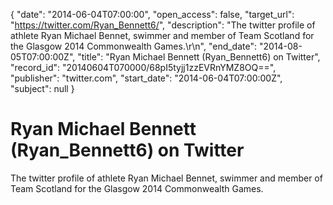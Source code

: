 {
  "date": "2014-06-04T07:00:00", 
  "open_access": false, 
  "target_url": "https://twitter.com/Ryan_Bennett6/", 
  "description": "The twitter profile of athlete Ryan Michael Bennet, swimmer and member of Team Scotland for the Glasgow 2014 Commonwealth Games.\r\n", 
  "end_date": "2014-08-05T07:00:00Z", 
  "title": "Ryan Michael Bennett (Ryan_Bennett6) on Twitter", 
  "record_id": "20140604T070000/68pI5tyjj1zzEVRnYMZ8OQ==", 
  "publisher": "twitter.com", 
  "start_date": "2014-06-04T07:00:00Z", 
  "subject": null
}

# Ryan Michael Bennett (Ryan_Bennett6) on Twitter

The twitter profile of athlete Ryan Michael Bennet, swimmer and member of Team Scotland for the Glasgow 2014 Commonwealth Games.
